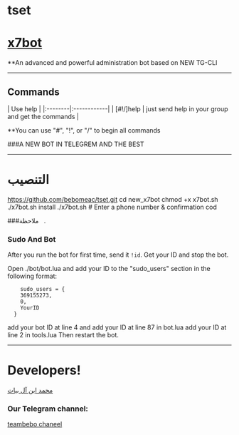 # tset
# [x7bot](https://telegram.me/bothu)

**An advanced and powerful administration bot based on NEW TG-CLI


* * *

## Commands

| Use help |
|:--------|:------------|
| [#!/]help | just send help in your group and get the commands |

**You can use "#", "!", or "/" to begin all commands


###A NEW BOT IN TELEGREM AND THE BEST
* * *

# التنصيب

https://github.com/bebomeac/tset.git
cd new_x7bot
chmod +x x7bot.sh
./x7bot.sh install
./x7bot.sh # Enter a phone number & confirmation cod

###ملاحظة   . 
### Sudo And Bot
After you run the bot for first time, send it `!id`. Get your ID and stop the bot.

Open ./bot/bot.lua and add your ID to the "sudo_users" section in the following format:
```
    sudo_users = {
    369155273,
    0,
    YourID
  }
```
add your bot ID at line 4 and add your ID at line 87 in bot.lua
add your ID at line 2 in tools.lua
Then restart the bot.

* * *

# Developers!

[محمد ابن آل بيات](https://telegram.me/xXxDe_iQxXx)


### Our Telegram channel:

[teambebo chaneel](https://telegram.me/m_2_1)
